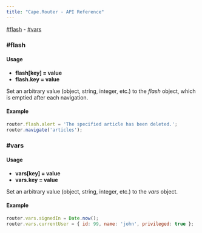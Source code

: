 ```yaml
---
title: "Cape.Router - API Reference"
---
```


[#flash](#flash) -
[#vars](#vars)


<a class="anchor" id="flash"></a>
### #flash

#### Usage

* **flash[key] = value**
* **flash.key = value**

Set an arbitrary value (object, string, integer, etc.) to the _flash_ object,
which is emptied after each navigation.

#### Example

```javascript
router.flash.alert = 'The specified article has been deleted.';
router.navigate('articles');
```

<a class="anchor" id="vars"></a>
### #vars

#### Usage

* **vars[key] = value**
* **vars.key = value**

Set an arbitrary value (object, string, integer, etc.) to the _vars_ object.

#### Example

```javascript
router.vars.signedIn = Date.now();
router.vars.currentUser = { id: 99, name: 'john', privileged: true };
```
